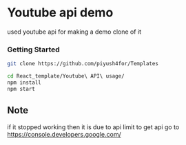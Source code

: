 # Youtube api demo

used youtube api for making a demo clone of it

### Getting Started
```bash
git clone https://github.com/piyush4for/Templates
```
```bash
cd React_template/Youtube\ API\ usage/
npm install
npm start
```

## Note
if it stopped working then it is due to api limit
to get api go to https://console.developers.google.com/
